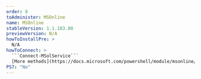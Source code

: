 ```yaml
---
order: 8
toAdminister: MSOnline
name: MSOnline
stableVersion: 1.1.183.80
previewVersion: N/A
howToInstallPre: >
  N/A
howToConnect: >
  ```Connect-MSolService```
  [More methods](https://docs.microsoft.com/powershell/module/msonline/connect-msolservice?view=azureadps-1.0?WT.mc_id=M365-MVP-5004663?WT.mc_id=M365-MVP-5004663)
PS7: "No"
---
```

